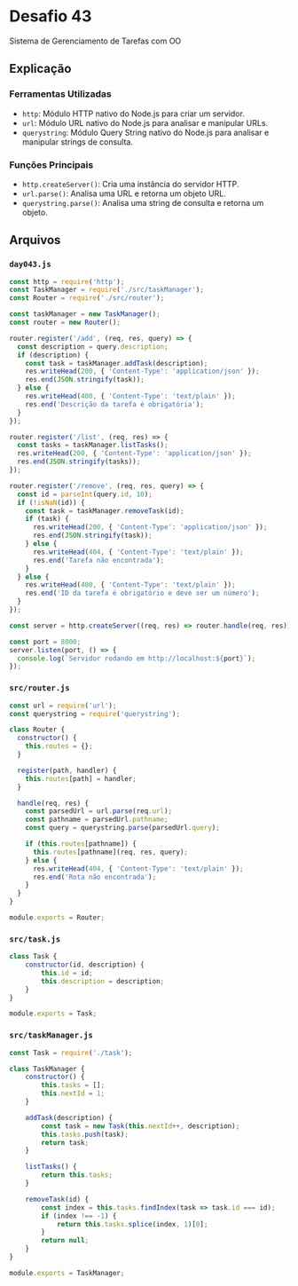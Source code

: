 # Desafio 43

Sistema de Gerenciamento de Tarefas com OO

## Explicação

### Ferramentas Utilizadas

- `http`: Módulo HTTP nativo do Node.js para criar um servidor.
- `url`: Módulo URL nativo do Node.js para analisar e manipular URLs.
- `querystring`: Módulo Query String nativo do Node.js para analisar e manipular strings de consulta.

### Funções Principais

- `http.createServer()`: Cria uma instância do servidor HTTP.
- `url.parse()`: Analisa uma URL e retorna um objeto URL.
- `querystring.parse()`: Analisa uma string de consulta e retorna um objeto.

## Arquivos

### `day043.js`

```js
const http = require('http');
const TaskManager = require('./src/taskManager');
const Router = require('./src/router');

const taskManager = new TaskManager();
const router = new Router();

router.register('/add', (req, res, query) => {
  const description = query.description;
  if (description) {
    const task = taskManager.addTask(description);
    res.writeHead(200, { 'Content-Type': 'application/json' });
    res.end(JSON.stringify(task));
  } else {
    res.writeHead(400, { 'Content-Type': 'text/plain' });
    res.end('Descrição da tarefa é obrigatória');
  }
});

router.register('/list', (req, res) => {
  const tasks = taskManager.listTasks();
  res.writeHead(200, { 'Content-Type': 'application/json' });
  res.end(JSON.stringify(tasks));
});

router.register('/remove', (req, res, query) => {
  const id = parseInt(query.id, 10);
  if (!isNaN(id)) {
    const task = taskManager.removeTask(id);
    if (task) {
      res.writeHead(200, { 'Content-Type': 'application/json' });
      res.end(JSON.stringify(task));
    } else {
      res.writeHead(404, { 'Content-Type': 'text/plain' });
      res.end('Tarefa não encontrada');
    }
  } else {
    res.writeHead(400, { 'Content-Type': 'text/plain' });
    res.end('ID da tarefa é obrigatório e deve ser um número');
  }
});

const server = http.createServer((req, res) => router.handle(req, res));

const port = 8000;
server.listen(port, () => {
  console.log(`Servidor rodando em http://localhost:${port}`);
});
```

### `src/router.js`

```js
const url = require('url');
const querystring = require('querystring');

class Router {
  constructor() {
    this.routes = {};
  }

  register(path, handler) {
    this.routes[path] = handler;
  }

  handle(req, res) {
    const parsedUrl = url.parse(req.url);
    const pathname = parsedUrl.pathname;
    const query = querystring.parse(parsedUrl.query);

    if (this.routes[pathname]) {
      this.routes[pathname](req, res, query);
    } else {
      res.writeHead(404, { 'Content-Type': 'text/plain' });
      res.end('Rota não encontrada');
    }
  }
}

module.exports = Router;
```

### `src/task.js`

```js
class Task {
    constructor(id, description) {
        this.id = id;
        this.description = description;
    }
}

module.exports = Task;
```

### `src/taskManager.js`

```js
const Task = require('./task');

class TaskManager {
    constructor() {
        this.tasks = [];
        this.nextId = 1;
    }

    addTask(description) {
        const task = new Task(this.nextId++, description);
        this.tasks.push(task);
        return task;
    }

    listTasks() {
        return this.tasks;
    }

    removeTask(id) {
        const index = this.tasks.findIndex(task => task.id === id);
        if (index !== -1) {
            return this.tasks.splice(index, 1)[0];
        }
        return null;
    }
}

module.exports = TaskManager;
```